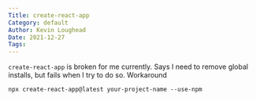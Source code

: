 ```yaml
---  
Title: create-react-app  
Category: default  
Author: Kevin Loughead  
Date: 2021-12-27  
Tags:   
---  
```


`create-react-app` is broken for me currently. Says I need to remove global installs, 
but fails when I try to do so. Workaround

```
npx create-react-app@latest your-project-name --use-npm
```